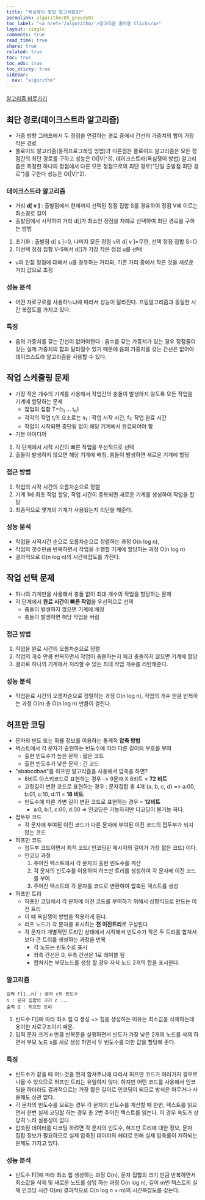 ```yaml
---
title: "욕심쟁이 방법 알고리즘02"
permalink: algorithm/05_greedy02
toc_label: "<a href='/algorithm/'>알고리즘 홈이동 Click</a>"
layout: single
comments: true
read_time: true
share: true
related: true
toc: true
toc_ads: true
toc_sticky: true
sidebar:
  nav: "algorithm"
---
```

[알고리즘 바로가기](../algorithm)


## 최단 경로(데이크스트라 알고리즘)
- 가중 방향 그래프에서 두 정점을 연결하는 경로 중에서 간선의 가중치의 합이 가장 작은 경로
- 플로이드 알고리즘(동적프로그래밍 빙법)과 다른점은 플로이드 알고리즘은 모든 정점간의 최단 경로를 구하고 성능은 O(\|V\|^3), 데이크스트라(욕심쟁이 방법) 알고리즘은 특정한 하나의 정점에서 다른 모든 정점으로의 최단 경로("단일 출발점 최단 경로")를 구한다 성능은 O(\|V\|^2).

### 데이크스트라 알고리즘
- 거리 **d[ v ]** : 출발점에서 현재까지 선택된 정점 집합 S를 경유하여 정점 V에 이르는 최소경로 길이
- 출발점에서 시작하여 거리 d[]가 최소인 정점을 차례로 선택하여 최단 경로를 구하는 방법
1. 초기화 : 출발점 d[ s ]=0, 나머지 모든 정점 v의 d[ v ]=무한, 선택 정점 집합 S={}
2. 미선택 정점 집합 V-S에서 d[]가 가장 작은 정점 u를 선택
  + u의 인접 정점에 대해서 u를 경유하는 거리와, 기존 거리 중에서 작은 것을 새로운 거리 값으로 조정

### 성능 분석
- 어떤 자료구로를 사용하느냐에 따라서 성능이 달라진다. 프림알고리즘과 동일한 시간 복잡도를 가지고 있다.


### 특징
- 음의 가중치를 갖는 간선이 없어야한다 : 음수를 갖는 가중치가 있는 경우 정점들이 갖는 실제 가중치의 합과 달라질수 있기 때문에 음의 가중치를 갖는 간선은 없어야 데이크스트라 알고리즘을 사용할 수 있다.

## 작업 스케줄링 문제
- 가장 적은 개수의 기계를 사용해서 작업간의 충돌이 발생하지 않도록 모든 작업을 기계에 할당하는 문제
  + 잡업의 집합 T={t<sub>1</sub> ... t<sub>n</sub>}
  + 각각의 작업 t<sub>i</sub>의 요소로는 s<sub>1</sub> : 작업 시작 시간, f<sub>1</sub>: 작업 완료 시간
  + 작업이 시작되면 중단됨 없이 해당 기계에서 완료되어야 함
- 기본 아이디어
1. 각 단계에서 시작 시간이 빠른 작업을 우선적으로 선택
2. 출돌이 발생하지 않으면 해당 기계에 배정, 충돌이 발생하면 새로운 기계에 할당

### 접근 방법
1. 작업의 시작 시간의 오름차순으로 정렬 
2. 기계 1에 최초 작업 할당, 작업 시간이 중복되면 새로운 기계를 생성하여 작업을 할당
3. 최종적으로 몇개의 기계가 사용됬는지 리턴을 해준다.

### 성능 분석
- 작업을 시작시간 순으로 오름차순으로 정렬하는 과정 O(n log n),
- 작업의 갯수만큼 반복하면서 작업을 수행할 기계에 할당하는 과정 O(n log n)
- 결과적으로 O(n log n)의 시간복잡도를 가진다.

## 작업 선택 문제
- 하나의 기계만을 사용해서 충돌 없이 최대 개수의 작업을 할당하는 문제
- 각 단계에서 **완료 시간이 빠른 작업**을 우선적으로 선택
  + 충돌이 발생하지 않으면 기계에 배정
  + 충돌이 발생하면 해당 작업을 버림

### 접근 방법
1. 작업을 완료 시간의 오름차순으로 정렬
2. 작업의 개수 만큼 반복하면서 작업이 충돌하는지 체크 충돌하지 않으면 기계에 할당
3. 결과로 하나의 기계에서 처리할 수 있는 최대 작업 개수를 리턴해준다.

### 성능 분석
- 작업완료 시간의 오름차순으로 정렬하는 과정 O(n log n), 작업의 개수 만큼 반복하는 과정 O(n) 총 O(n log n) 만큼이 걸린다.

## 허프만 코딩
- 문자의 빈도 또는 확률 정보를 이용하는 통계적 **압축 방법**
- 텍스트에서 각 문자가 출현하는 빈도수에 따라 다른 길이의 부호를 부여 
  + 출현 빈도수가 높은 문자 : 짧은 코드
  + 출현 빈도수가 낮은 문자 : 긴 코드
- "ababcdbad"를 허프만 알고리즘을 사용해서 압축을 하면?
  + 8비트 아스키코드로 표현하는 경우 -> 9문자 X 8비트 = **72 비트**
  + 고정길이 변환 코드로 표현하는 경우 : 문자집합 총 4개 {a, b, c, d} => a:00, b:01, c:10, d:11 = **18 비트**
  + 빈도수에 따른 가변 길이 변환 코드로 표현하는 경우 = **12비트**
    * a:0, b:1, c:00, d:00 => 인코딩은 가능하지만 디코딩이 불가능 하다. 
- 접두부 코드
  + 각 문자에 부여된 이진 코드가 다른 문자에 부여된 이진 코드의 접두부가 되지 않는 코드
- 허프만 코드
  + 접두부 코드이면서  최적 코드( 인코딩된 메시지의 길이가 가장 짧은 코드) 이다.
  + 인코딩 과정
    1. 주어진 텍스트에서 각 문자의 출현 빈도수를 계산
    2. 각 문자의 빈도수를 이용하여 허프만 트리를 생성하여 각 문자에 이진 코드를 부여
    3. 주어진 텍스트의 각 문자를 코드로 변환하여 압축된 텍스트를 생성
- 허프만 트리
  + 허프만 코딩에서 각 문자에 이진 코드를 부여하기 위해서 상향식으로 만드는 이진 트리
  + 이 떄 욕심쟁이 방법을 적용하게 된다.
  + 리프 노드가 각 문자를 표시하는 **전 이진트리**로 구성된다
  + 각 문자가 개별적인 트리인 상태에서 시작해서 빈도수가 작은 두 트리를 합쳐서 보다 큰 트리를 생성하는 과정을 반복
    * 각 노드는 빈도수로 표시
    * 좌측 간선은 0, 우측 간선은 1로 레이블 됨
    * 합쳐지는 부모노드를 생성 할 경우 자식 노드 2개의 합을 표시한다.

### 알고리즘
```
입력 F[1..n] : 문자 c의 빈도수
n : 문자 집합의 크기 c ...
출력 Q : 허프만 트리
```
1. 빈도수 F[]에 따라 최소 힙 Q 생성  => 힙을 생성하는 이유는 최소값을 삭제하는데 용이한 자료구조이기 때문.
2. 입력 문자 크기 n 만큼 반복문을 실행하면서 빈도가 가장 낮은 2개의 노드를 삭제 하면서 부모 노드 x를 새로 생성 하면서 두 빈도수를 더한 값을 할당해 준다.


### 특징
- 빈도수가 같을 때 어느것을 먼저 합쳐주냐에 따라서 허프만 코드가 여러가지 경우로 나올 수 있으므로 허프만 트리는 유일하지 않다. 하지만 어떤 코드를 사용해서 인코딩을 하더라도 결과적으로는 가장 짧은 길이로 인코딩이 되므로 방식은 아무거나 사용해도 상관 없다.
- 각 문자의 빈도수를 모르는 경우 각 문자의 빈도수를 계산할 때 한번, 텍스트를 읽으면서 한번 실제 코딩할 하는 경우 총 2번 주어진 텍스트를 읽는다. 이 경우 속도가 상당히 느려 실용성이 없다.
- 압축된 데이터를 디코딩 하려면 각 문자의 빈도수, 허프만 트리에 대한 정보, 문자 집합 정보가 필요하므로 실제 압축된 데이터의 헤더로 인해 실제 압축률이 저하되는 문제도 가지고 있다.



### 성능 분석
- 빈도수 F[]에 따라 최소 힙 생성하는 과정 O(n), 문자 집합의 크기 만큼 반복하면서 최소값을 삭제 및 새로운 노드를 삽입 하는 과정 O(n log n), 길이 m인 텍스트의 실제 인코딩 시간 O(m) 결과적으로 O(n log n + m)의 시간복잡도를 갖는다.